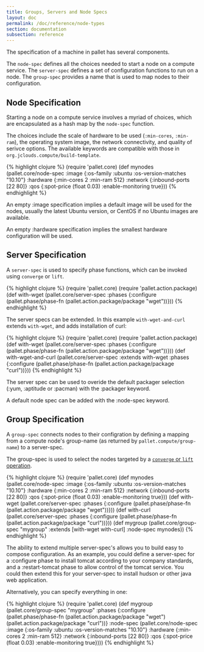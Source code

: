 ```yaml
---
title: Groups, Servers and Node Specs
layout: doc
permalink: /doc/reference/node-types
section: documentation
subsection: reference
---
```

The specification of a machine in pallet has several components.

The `node-spec` defines all the choices needed to start a node on a compute
service. The `server-spec` defines a set of configuration functions to run
on a node.  The `group-spec` provides a name that is used to map nodes to
their configuration.

## Node Specification

Starting a node on a compute service involves a myriad of choices, which
are encapsulated as a hash map by the `node-spec` function.

The choices include the scale of hardware to be used (`:min-cores`, `:min-ram`),
the operating system image, the network connectivity, and quality of
serivce options.  The available keywords are compatible with those in
`org.jclouds.compute/build-template`.

{% highlight clojure %} 
  (require 'pallet.core)
  (def mynodes
    (pallet.core/node-spec
      :image {:os-family :ubuntu :os-version-matches "10.10"}
      :hardware {:min-cores 2 :min-ram 512}
      :network {:inbound-ports [22 80]}
      :qos {:spot-price (float 0.03) :enable-monitoring true}))
{% endhighlight %}

An empty :image specification implies a default image will be used for the
nodes, usually the latest Ubuntu version, or CentOS if no Ubuntu images are
available.

An empty :hardware specification implies the smallest hardware configuration
will be used.

## Server Specification

A `server-spec` is used to specify phase functions, which can be invoked using
`converge` or `lift`.

{% highlight clojure %}
  (require 'pallet.core)
  (require 'pallet.action.package)
  (def with-wget
    (pallet.core/server-spec
     :phases {:configure (pallet.phase/phase-fn
                           (pallet.action.package/package "wget"))}))
{% endhighlight %}

The server specs can be extended.  In this example `with-wget-and-curl`
extends `with-wget`, and adds installation of curl:

{% highlight clojure %}
  (require 'pallet.core)
  (require 'pallet.action.package)
  (def with-wget
    (pallet.core/server-spec
     :phases {:configure (pallet.phase/phase-fn
                           (pallet.action.package/package "wget"))}))
  (def with-wget-and-curl
    (pallet.core/server-spec
     :extends with-wget
     :phases {:configure (pallet.phase/phase-fn
                           (pallet.action.package/package "curl"))}))
{% endhighlight %}

The server spec can be used to overide the default packager selection
(:yum, :aptitude or :pacman) with the :packager keyword.

A default node spec can be added with the :node-spec keyword.

## Group Specification

A `group-spec` connects nodes to their configration by defining a mapping from a
compute node's group-name (as returned by `pallet.compute/group-name`)
to a server-spec.

The group-spec is used to select the nodes targeted by a [`converge` or `lift`
operation](/doc/reference/operations).

{% highlight clojure %}
  (require 'pallet.core)
  (def mynodes
    (pallet.core/node-spec
      :image {:os-family :ubuntu :os-version-matches "10.10"}
      :hardware {:min-cores 2 :min-ram 512}
      :network {:inbound-ports [22 80]}
      :qos {:spot-price (float 0.03) :enable-monitoring true}))
  (def with-wget
    (pallet.core/server-spec
     :phases {:configure (pallet.phase/phase-fn
                           (pallet.action.package/package "wget"))}))
  (def with-curl
    (pallet.core/server-spec
     :phases {:configure (pallet.phase/phase-fn
                           (pallet.action.package/package "curl"))}))
  (def mygroup
    (pallet.core/group-spec
      "mygroup" :extends [with-wget with-curl] :node-spec mynodes))
{% endhighlight %}

The ability to extend multiple server-spec's allows you to build easy to
compose configuration.  As an example, you could define a server-spec for
a :configure phase to install tomcat according to your company standards,
and a :restart-tomcat phase to allow control of the tomcat service.  You
could then extend this for your server-spec to install hudson or other
java web application.

Alternatively, you can specify everything in one:

{% highlight clojure %}
  (require 'pallet.core)
  (def mygroup
    (pallet.core/group-spec
      "mygroup"
      :phases {:configure (pallet.phase/phase-fn
                           (pallet.action.package/package "wget")
                           (pallet.action.package/package "curl"))}
      :node-spec (pallet.core/node-spec
                  :image {:os-family :ubuntu :os-version-matches "10.10"}
                  :hardware {:min-cores 2 :min-ram 512}
                  :network {:inbound-ports [22 80]}
                  :qos {:spot-price (float 0.03) :enable-monitoring true})))
{% endhighlight %}